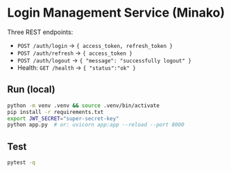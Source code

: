 # Login Management Service (Minako)

Three REST endpoints:
- `POST /auth/login` → `{ access_token, refresh_token }`
- `POST /auth/refresh` → `{ access_token }`
- `POST /auth/logout` → `{ "message": "successfully logout" }`
- Health: `GET /health` → `{ "status":"ok" }`

## Run (local)
```bash
python -m venv .venv && source .venv/bin/activate
pip install -r requirements.txt
export JWT_SECRET="super-secret-key"
python app.py  # or: uvicorn app:app --reload --port 8000
```

## Test
```bash
pytest -q
```
